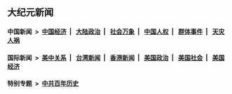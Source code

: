 ## 大纪元新闻

#### 中国新闻 &nbsp;>&nbsp; [中国经济](indexes/ncid283/README.md?08050445) &nbsp;| &nbsp; [大陆政治](indexes/ncid277/README.md?08050445) &nbsp;| &nbsp; [社会万象](indexes/ncid282/README.md?08050445) &nbsp;| &nbsp; [中国人权](indexes/ncid278/README.md?08050445) &nbsp;| &nbsp; [群体事件](indexes/ncid279/README.md?08050445) &nbsp;| &nbsp; [天灾人祸](indexes/ncid280/README.md?08050445)

#### 国际新闻 &nbsp;>&nbsp; [美中关系](indexes/nf1412576/README.md?08050445) &nbsp;| &nbsp; [台湾新闻](indexes/ncid1349361/README.md?08050445) &nbsp;| &nbsp; [香港新闻](indexes/ncid1349362/README.md?08050445) &nbsp;| &nbsp; [美国政治](indexes/ncid1078159/README.md?08050445) &nbsp;| &nbsp; [美国社会](indexes/ncid1078160/README.md?08050445) &nbsp;| &nbsp; [美国经济](indexes/ncid1078158/README.md?08050445)

#### 特别专题 &nbsp;>&nbsp; [中共百年历史](https://github.com/epoch-news/epoch-special/blob/master/README.md?08050445)  
